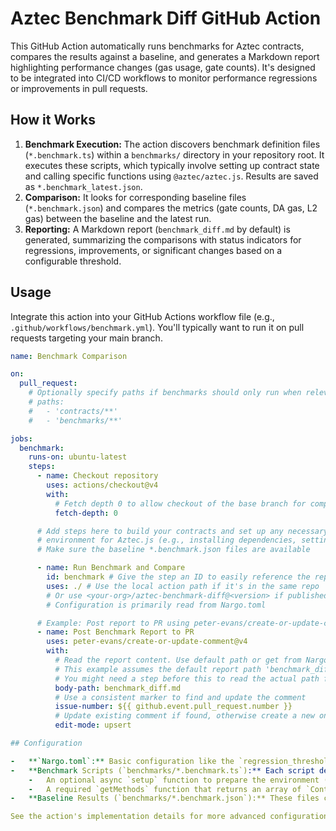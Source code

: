 # Aztec Benchmark Diff GitHub Action

This GitHub Action automatically runs benchmarks for Aztec contracts, compares the results against a baseline, and generates a Markdown report highlighting performance changes (gas usage, gate counts). It's designed to be integrated into CI/CD workflows to monitor performance regressions or improvements in pull requests.

## How it Works

1.  **Benchmark Execution:** The action discovers benchmark definition files (`*.benchmark.ts`) within a `benchmarks/` directory in your repository root. It executes these scripts, which typically involve setting up contract state and calling specific functions using `@aztec/aztec.js`. Results are saved as `*.benchmark_latest.json`.
2.  **Comparison:** It looks for corresponding baseline files (`*.benchmark.json`) and compares the metrics (gate counts, DA gas, L2 gas) between the baseline and the latest run.
3.  **Reporting:** A Markdown report (`benchmark_diff.md` by default) is generated, summarizing the comparisons with status indicators for regressions, improvements, or significant changes based on a configurable threshold.

## Usage

Integrate this action into your GitHub Actions workflow file (e.g., `.github/workflows/benchmark.yml`). You'll typically want to run it on pull requests targeting your main branch.

```yaml
name: Benchmark Comparison

on:
  pull_request:
    # Optionally specify paths if benchmarks should only run when relevant files change
    # paths:
    #   - 'contracts/**'
    #   - 'benchmarks/**'

jobs:
  benchmark:
    runs-on: ubuntu-latest
    steps:
      - name: Checkout repository
        uses: actions/checkout@v4
        with:
          # Fetch depth 0 to allow checkout of the base branch for comparison
          fetch-depth: 0

      # Add steps here to build your contracts and set up any necessary
      # environment for Aztec.js (e.g., installing dependencies, setting up PXE)
      # Make sure the baseline *.benchmark.json files are available

      - name: Run Benchmark and Compare
        id: benchmark # Give the step an ID to easily reference the report path
        uses: ./ # Use the local action path if it's in the same repo
        # Or use <your-org>/aztec-benchmark-diff@<version> if published
        # Configuration is primarily read from Nargo.toml

      # Example: Post report to PR using peter-evans/create-or-update-comment
      - name: Post Benchmark Report to PR
        uses: peter-evans/create-or-update-comment@v4
        with:
          # Read the report content. Use default path or get from Nargo.toml if customized.
          # This example assumes the default report path 'benchmark_diff.md'
          # You might need a step before this to read the actual path from Nargo.toml if it's dynamic.
          body-path: benchmark_diff.md
          # Use a consistent marker to find and update the comment
          issue-number: ${{ github.event.pull_request.number }}
          # Update existing comment if found, otherwise create a new one
          edit-mode: upsert

## Configuration

-   **`Nargo.toml`:** Basic configuration like the `regression_threshold_percentage` and `report_path` can be set in the `[benchmark]` section of your `Nargo.toml` file at the repository root.
-   **Benchmark Scripts (`benchmarks/*.benchmark.ts`):** Each script defines how to benchmark a specific contract. It should export a `benchmarkConfig` object containing:
    -   An optional async `setup` function to prepare the environment (e.g., deploy contracts, get wallet).
    -   A required `getMethods` function that returns an array of `ContractFunctionInteraction` objects to be profiled.
-   **Baseline Results (`benchmarks/*.benchmark.json`):** These files contain the benchmark results from the base branch (e.g., `main`) and are used as the reference for comparison. You typically generate/update these when merging performance improvements to the base branch.

See the action's implementation details for more advanced configuration options or specific requirements.
